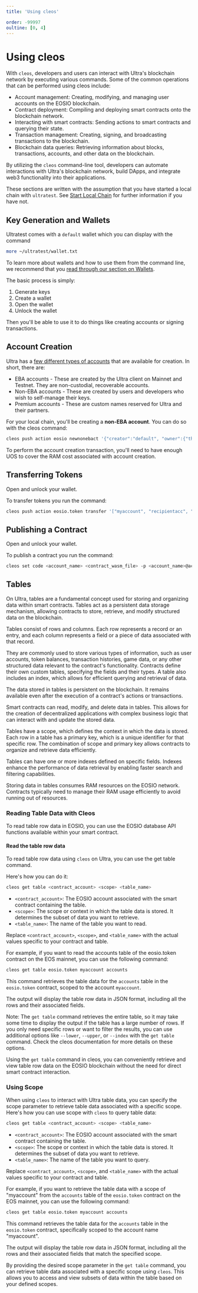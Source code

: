 ```yaml
---
title: 'Using cleos'

order: -99997
oultine: [0, 4]
---
```


# Using cleos

With `cleos`, developers and users can interact with Ultra's blockchain network by executing various commands. Some of the common operations that can be performed using cleos include:

-   Account management: Creating, modifying, and managing user accounts on the EOSIO blockchain.
-   Contract deployment: Compiling and deploying smart contracts onto the blockchain network.
-   Interacting with smart contracts: Sending actions to smart contracts and querying their state.
-   Transaction management: Creating, signing, and broadcasting transactions to the blockchain.
-   Blockchain data queries: Retrieving information about blocks, transactions, accounts, and other data on the blockchain.

By utilizing the `cleos` command-line tool, developers can automate interactions with Ultra's blockchain network, build DApps, and integrate web3 functionality into their applications.

These sections are written with the assumption that you have started a local chain with `ultratest`. See [Start Local Chain](./start-local-chain.md) for further information if you have not.

## Key Generation and Wallets

Ultratest comes with a `default` wallet which you can display with the command

```sh
more ~/ultratest/wallet.txt
```

To learn more about wallets and how to use them from the command line, we recommend that you [read through our section on Wallets](../../../blockchain/general/antelope-ultra/wallets.md).

The basic process is simply:

1. Generate keys
2. Create a wallet
3. Open the wallet
4. Unlock the wallet

Then you'll be able to use it to do things like creating accounts or signing transactions.

## Account Creation

Ultra has a [few different types of accounts](../../../blockchain/general/antelope-ultra/accounts-and-permissions.md) that are available for creation. In short, there are:

-   EBA accounts - These are created by the Ultra client on Mainnet and Testnet. They are non-custodial, recoverable accounts.
-   Non-EBA accounts - These are created by users and developers who wish to self-manage their keys.
-   Premium accounts - These are custom names reserved for Ultra and their partners.

For your local chain, you'll be creating a **non-EBA account**. You can do so with the cleos command:

```sh
cleos push action eosio newnonebact '{"creator":"default", "owner":{"threshold":1,"keys":[{"key":"YOURPRIVATEKEY","weight":1}],"accounts":[],"waits":[]}, "active":{"threshold":1,"keys":[{"key":"PUBLICKEY","weight":1}],"accounts":[],"waits":[]}, "max_payment":"1.00000000 UOS"}' -p default
```

To perform the account creation transaction, you'll need to have enough UOS to cover the RAM cost associated with account creation.

## Transferring Tokens

Open and unlock your wallet.

To transfer tokens you run the command:

```sh
cleos push action eosio.token transfer '["myaccount", "recipientacc", "10.00000000 UOS", "Memo message"]' -p myaccount@active
```

## Publishing a Contract

Open and unlock your wallet.

To publish a contract you run the command:

```sh
cleos set code <account_name> <contract_wasm_file> -p <account_name>@active
```

## Tables

On Ultra, tables are a fundamental concept used for storing and organizing data within smart contracts. Tables act as a persistent data storage mechanism, allowing contracts to store, retrieve, and modify structured data on the blockchain.

Tables consist of rows and columns. Each row represents a record or an entry, and each column represents a field or a piece of data associated with that record.

They are commonly used to store various types of information, such as user accounts, token balances, transaction histories, game data, or any other structured data relevant to the contract's functionality. Contracts define their own custom tables, specifying the fields and their types. A table also includes an index, which allows for efficient querying and retrieval of data.

The data stored in tables is persistent on the blockchain. It remains available even after the execution of a contract's actions or transactions.

Smart contracts can read, modify, and delete data in tables. This allows for the creation of decentralized applications with complex business logic that can interact with and update the stored data.

Tables have a scope, which defines the context in which the data is stored. Each row in a table has a primary key, which is a unique identifier for that specific row. The combination of scope and primary key allows contracts to organize and retrieve data efficiently.

Tables can have one or more indexes defined on specific fields. Indexes enhance the performance of data retrieval by enabling faster search and filtering capabilities.

Storing data in tables consumes RAM resources on the EOSIO network. Contracts typically need to manage their RAM usage efficiently to avoid running out of resources.

### Reading Table Data with Cleos

To read table row data in EOSIO, you can use the EOSIO database API functions available within your smart contract.

#### Read the table row data

To read table row data using `cleos` on Ultra, you can use the get table command.

Here's how you can do it:

```sh
cleos get table <contract_account> <scope> <table_name>
```

-   `<contract_account>`: The EOSIO account associated with the smart contract containing the table.
-   `<scope>`: The scope or context in which the table data is stored. It determines the subset of data you want to retrieve.
-   `<table_name>`: The name of the table you want to read.

Replace `<contract_account>`, `<scope>`, and `<table_name>` with the actual values specific to your contract and table.

For example, if you want to read the accounts table of the eosio.token contract on the EOS mainnet, you can use the following command:

```sh
cleos get table eosio.token myaccount accounts
```

This command retrieves the table data for the `accounts` table in the `eosio.token` contract, scoped to the account `myaccount`.

The output will display the table row data in JSON format, including all the rows and their associated fields.

Note: The `get table` command retrieves the entire table, so it may take some time to display the output if the table has a large number of rows. If you only need specific rows or want to filter the results, you can use additional options like `--lower`, `--upper`, or `--index` with the `get table` command. Check the cleos documentation for more details on these options.

Using the `get table` command in cleos, you can conveniently retrieve and view table row data on the EOSIO blockchain without the need for direct smart contract interaction.

### Using Scope

When using `cleos` to interact with Ultra table data, you can specify the scope parameter to retrieve table data associated with a specific scope. Here's how you can use scope with `cleos` to query table data:

```sh
cleos get table <contract_account> <scope> <table_name>
```

-   `<contract_account>`: The EOSIO account associated with the smart contract containing the table.
-   `<scope>`: The scope or context in which the table data is stored. It determines the subset of data you want to retrieve.
-   `<table_name>`: The name of the table you want to query.

Replace `<contract_account>`, `<scope>`, and `<table_name>` with the actual values specific to your contract and table.

For example, if you want to retrieve the table data with a scope of "myaccount" from the `accounts` table of the `eosio.token` contract on the EOS mainnet, you can use the following command:

```sh
cleos get table eosio.token myaccount accounts
```

This command retrieves the table data for the `accounts` table in the `eosio.token` contract, specifically scoped to the account name "myaccount".

The output will display the table row data in JSON format, including all the rows and their associated fields that match the specified scope.

By providing the desired scope parameter in the `get table` command, you can retrieve table data associated with a specific scope using `cleos`. This allows you to access and view subsets of data within the table based on your defined scopes.
